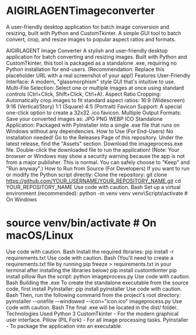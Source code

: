 # AIGIRLAGENTimageconverter
A user-friendly desktop application for batch image conversion and resizing, built with Python and CustomTkinter. A simple GUI tool to batch convert, crop, and resize images to popular aspect ratios and formats.

AIGIRLAGENT Image Converter
A stylish and user-friendly desktop application for batch converting and resizing images. Built with Python and CustomTkinter, this tool is packaged as a standalone .exe, requiring no Python installation for end-users.
(Recommendation: Replace this placeholder URL with a real screenshot of your app!)
Features
User-Friendly Interface: A modern, "glassmorphism" style GUI that's intuitive to use.
Multi-File Selection: Select one or multiple images at once using standard controls (Ctrl+Click, Shift+Click, Ctrl+A).
Aspect Ratio Cropping: Automatically crop images to fit standard aspect ratios:
16:9 (Widescreen)
9:16 (Vertical/Story)
1:1 (Square)
4:5 (Portrait)
Favicon Support: A special one-click option to create a 32x32 .ico favicon.
Multiple Output Formats: Save your converted images as:
JPG
PNG
WEBP
ICO
Standalone Application: Packaged with PyInstaller into a single .exe file that runs on Windows without any dependencies.
How to Use (For End-Users)
No installation needed!
Go to the Releases Page of this repository.
Under the latest release, find the "Assets" section.
Download the imageprocess.exe file.
Double-click the downloaded file to run the application!
(Note: Your browser or Windows may show a security warning because the app is not from a major publisher. This is normal. You can safely choose to "Keep" and "Run anyway".)
How to Run from Source (For Developers)
If you want to run or modify the Python script directly:
Clone the repository:
git clone https://github.com/YOUR_USERNAME/YOUR_REPOSITORY_NAME.git
cd YOUR_REPOSITORY_NAME
Use code with caution.
Bash
Set up a virtual environment (recommended):
python -m venv venv
venv\Scripts\activate  # On Windows
# source venv/bin/activate  # On macOS/Linux
Use code with caution.
Bash
Install the required libraries:
pip install -r requirements.txt
Use code with caution.
Bash
(You'll need to create a requirements.txt file by running pip freeze > requirements.txt in your terminal after installing the libraries below)
pip install customtkinter
pip install pillow
Run the script:
python imageprocess.py
Use code with caution.
Bash
Building the .exe
To create the standalone executable from the source code, first install PyInstaller:
pip install pyinstaller
Use code with caution.
Bash
Then, run the following command from the project's root directory:
pyinstaller --onefile --windowed --icon="icon.ico" imageprocess.py
Use code with caution.
Bash
The final .exe will be located in the dist/ folder.
Technologies Used
Python 3
CustomTkinter - For the modern graphical user interface.
Pillow (PIL Fork) - For all image processing tasks.
PyInstaller - To package the application into an executable.
